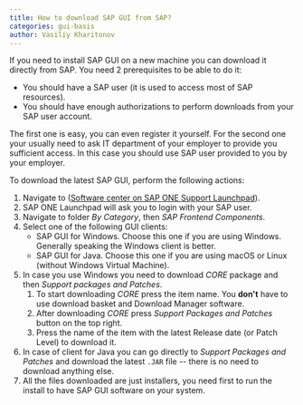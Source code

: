 ```yaml
---
title: How to download SAP GUI from SAP?
categories: gui-basis
author: Vasiliy Kharitonov
---
```


If you need to install SAP GUI on a new machine you can download it directly
from SAP. You need 2 prerequisites to be able to do it:

- You should have a SAP user (it is used to access most of SAP resources).
- You should have enough authorizations to perform downloads from your SAP user
  account.

The first one is easy, you can even register it yourself. For the second one
your usually need to ask IT department of your employer to provide you
sufficient access. In this case you should use SAP user provided to you by your
employer.

To download the latest SAP GUI, perform the following actions:

1. Navigate to ([Software center on SAP ONE Support
   Launchpad](https://launchpad.support.sap.com/#/softwarecenter)).
2. SAP ONE Launchpad will ask you to login with your SAP user.
3. Navigate to folder _By Category_, then _SAP Frontend Components_.
4. Select one of the following GUI clients:
   - SAP GUI for Windows. Choose this one if you are using Windows. Generally
     speaking the Windows client is better.
   - SAP GUI for Java. Choose this one if you are using macOS or Linux (without
     Windows Virtual Machine).
5. In case you use Windows you need to download _CORE_ package and then _Support
   packages and Patches_.
   1. To start downloading _CORE_ press the item name. You __don't__ have to use
      download basket and Download Manager software.
   2. After downloading _CORE_ press _Support Packages and Patches_ button on
      the top right.
   3. Press the name of the item with the latest Release date (or Patch Level)
      to download it.
6. In case of client for Java you can go directly to _Support Packages and
   Patches_ and download the latest `.JAR` file -- there is no need to download
   anything else.
7. All the files downloaded are just installers, you need first to run the
   install to have SAP GUI software on your system.
